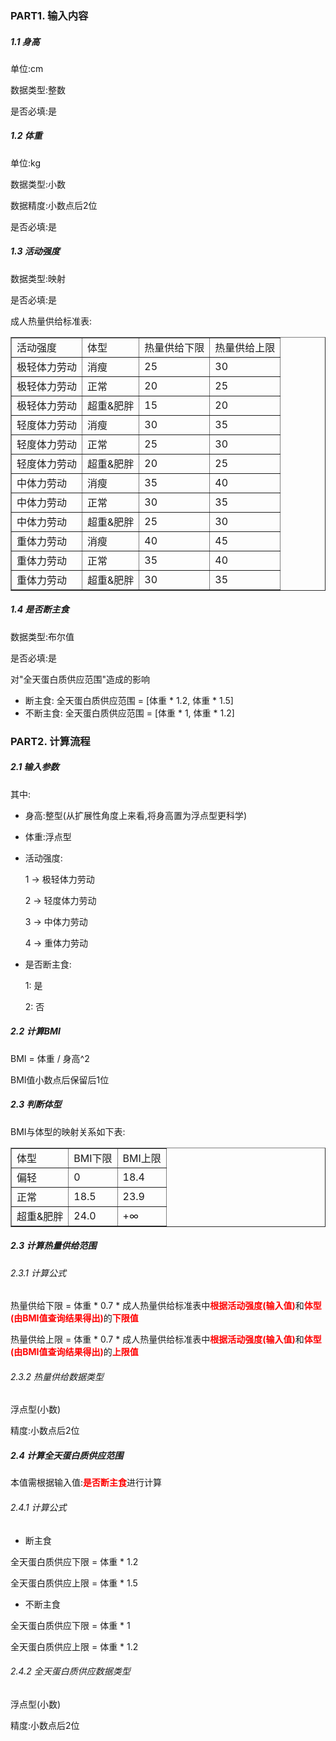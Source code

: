 ### PART1. 输入内容

##### 1.1 身高

单位:cm

数据类型:整数

是否必填:是

##### 1.2 体重

单位:kg

数据类型:小数

数据精度:小数点后2位

是否必填:是

##### 1.3 活动强度

数据类型:映射

是否必填:是

成人热量供给标准表:

<table border="1px solid black">
    <tr>
    	<td>活动强度</td>
    	<td>体型</td>
    	<td>热量供给下限</td>
    	<td>热量供给上限</td>
    </tr>
	<tr>
		<td>极轻体力劳动</td>
		<td>消瘦</td>
		<td>25</td>
		<td>30</td>
	</tr>
	<tr>
		<td>极轻体力劳动</td>
		<td>正常</td>
		<td>20</td>	
		<td>25</td>
	</tr>
	<tr>
		<td>极轻体力劳动</td>
		<td>超重&肥胖</td>
		<td>15</td>
		<td>20</td>
	</tr>
	<tr>
		<td>轻度体力劳动</td>
		<td>消瘦</td>
		<td>30</td>	
		<td>35</td>
	</tr>
	<tr>
		<td>轻度体力劳动</td>
		<td>正常</td>
		<td>25</td>
		<td>30</td>
	</tr>
	<tr>
		<td>轻度体力劳动</td>
		<td>超重&肥胖</td>
		<td>20</td>
		<td>25</td>
	</tr>
	<tr>
		<td>中体力劳动</td>
		<td>消瘦</td>
		<td>35</td>
		<td>40</td>
	</tr>
	<tr>
		<td>中体力劳动</td>
		<td>正常</td>
		<td>30</td>
		<td>35</td>
	</tr>
	<tr>
		<td>中体力劳动</td>
		<td>超重&肥胖</td>
		<td>25</td>
		<td>30</td>
	</tr>
	<tr>
		<td>重体力劳动</td>
		<td>消瘦</td>
		<td>40</td>
		<td>45</td>
	</tr>
	<tr>
		<td>重体力劳动</td>
		<td>正常</td>
		<td>35</td>
		<td>40</td>
	</tr>
	<tr>
		<td>重体力劳动</td>
		<td>超重&肥胖</td>
		<td>30</td>
		<td>35</td>
	</tr>
</table>

##### 1.4 是否断主食

数据类型:布尔值

是否必填:是

对"全天蛋白质供应范围"造成的影响

- 断主食: 全天蛋白质供应范围 = [体重 * 1.2, 体重 * 1.5]
- 不断主食: 全天蛋白质供应范围 = [体重 * 1, 体重 * 1.2]

### PART2. 计算流程

##### 2.1 输入参数

其中:

- 身高:整型(从扩展性角度上来看,将身高置为浮点型更科学)
- 体重:浮点型
- 活动强度: 

	1 -> 极轻体力劳动
	
	2 -> 轻度体力劳动
	
	3 -> 中体力劳动
	
	4 -> 重体力劳动
	
- 是否断主食:

	1: 是
	
	2: 否
	
##### 2.2 计算BMI

BMI = 体重 / 身高^2

BMI值小数点后保留后1位

##### 2.3 判断体型

BMI与体型的映射关系如下表:

<table border="1px solid black">
    <tr>
    	<td>体型</td>
    	<td>BMI下限</td>
    	<td>BMI上限</td>
    </tr>
	<tr>
		<td>偏轻</td>
		<td>0</td>
		<td>18.4</td>
	</tr>
	<tr>
		<td>正常</td>
		<td>18.5</td>
		<td>23.9</td>
	</tr>
	<tr>
		<td>超重&肥胖</td>
		<td>24.0</td>
		<td>+∞</td>
	</tr>
</table>

##### 2.3 计算热量供给范围

###### 2.3.1 计算公式

热量供给下限 = 体重 * 0.7 * 成人热量供给标准表中<font color="red">**根据活动强度(输入值)**</font>和<font color="red">**体型(由BMI值查询结果得出)**</font>的<font color="red">**下限值**</font>

热量供给上限 = 体重 * 0.7 * 成人热量供给标准表中<font color="red">**根据活动强度(输入值)**</font>和<font color="red">**体型(由BMI值查询结果得出)**</font>的<font color="red">**上限值**</font>

###### 2.3.2 热量供给数据类型

浮点型(小数)

精度:小数点后2位

##### 2.4 计算全天蛋白质供应范围

本值需根据输入值:<font color="red">**是否断主食**</font>进行计算

###### 2.4.1 计算公式

- 断主食

全天蛋白质供应下限 = 体重 * 1.2

全天蛋白质供应上限 = 体重 * 1.5

- 不断主食

全天蛋白质供应下限 = 体重 * 1

全天蛋白质供应上限 = 体重 * 1.2

###### 2.4.2 全天蛋白质供应数据类型

浮点型(小数)

精度:小数点后2位

